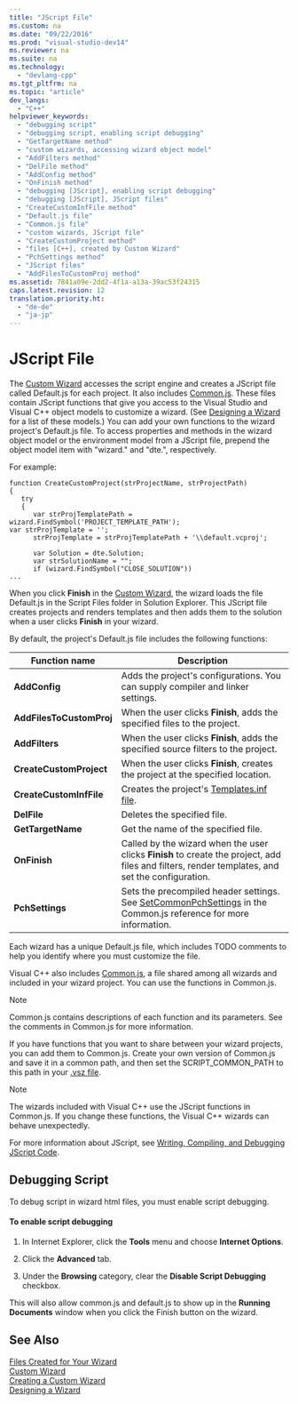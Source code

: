 ```yaml
---
title: "JScript File"
ms.custom: na
ms.date: "09/22/2016"
ms.prod: "visual-studio-dev14"
ms.reviewer: na
ms.suite: na
ms.technology: 
  - "devlang-cpp"
ms.tgt_pltfrm: na
ms.topic: "article"
dev_langs: 
  - "C++"
helpviewer_keywords: 
  - "debugging script"
  - "debugging script, enabling script debugging"
  - "GetTargetName method"
  - "custom wizards, accessing wizard object model"
  - "AddFilters method"
  - "DelFile method"
  - "AddConfig method"
  - "OnFinish method"
  - "debugging [JScript], enabling script debugging"
  - "debugging [JScript], JScript files"
  - "CreateCustomInfFile method"
  - "Default.js file"
  - "Common.js file"
  - "custom wizards, JScript file"
  - "CreateCustomProject method"
  - "files [C++], created by Custom Wizard"
  - "PchSettings method"
  - "JScript files"
  - "AddFilesToCustomProj method"
ms.assetid: 7841a09e-2dd2-4f1a-a13a-39ac53f24315
caps.latest.revision: 12
translation.priority.ht: 
  - "de-de"
  - "ja-jp"
---
```

# JScript File
The [Custom Wizard](../VS_csharp/custom-wizard.md) accesses the script engine and creates a JScript file called Default.js for each project. It also includes [Common.js](../VS_csharp/customizing-c---wizards-with-common-jscript-functions.md). These files contain JScript functions that give you access to the Visual Studio and Visual C++ object models to customize a wizard. (See [Designing a Wizard](../VS_csharp/designing-a-wizard.md) for a list of these models.) You can add your own functions to the wizard project's Default.js file. To access properties and methods in the wizard object model or the environment model from a JScript file, prepend the object model item with "wizard." and "dte.", respectively.  
  
 For example:  
  
```  
function CreateCustomProject(strProjectName, strProjectPath)  
{  
   try  
   {  
      var strProjTemplatePath = wizard.FindSymbol('PROJECT_TEMPLATE_PATH');  
var strProjTemplate = '';  
      strProjTemplate = strProjTemplatePath + '\\default.vcproj';  
  
      var Solution = dte.Solution;  
      var strSolutionName = "";  
      if (wizard.FindSymbol("CLOSE_SOLUTION"))  
...  
```  
  
 When you click **Finish** in the [Custom Wizard](../VS_csharp/custom-wizard.md), the wizard loads the file Default.js in the Script Files folder in Solution Explorer. This JScript file creates projects and renders templates and then adds them to the solution when a user clicks **Finish** in your wizard.  
  
 By default, the project's Default.js file includes the following functions:  
  
|Function name|Description|  
|-------------------|-----------------|  
|**AddConfig**|Adds the project's configurations. You can supply compiler and linker settings.|  
|**AddFilesToCustomProj**|When the user clicks **Finish**, adds the specified files to the project.|  
|**AddFilters**|When the user clicks **Finish**, adds the specified source filters to the project.|  
|**CreateCustomProject**|When the user clicks **Finish**, creates the project at the specified location.|  
|**CreateCustomInfFile**|Creates the project's [Templates.inf file](../VS_csharp/templates.inf-file.md).|  
|**DelFile**|Deletes the specified file.|  
|**GetTargetName**|Get the name of the specified file.|  
|**OnFinish**|Called by the wizard when the user clicks **Finish** to create the project, add files and filters, render templates, and set the configuration.|  
|**PchSettings**|Sets the precompiled header settings. See [SetCommonPchSettings](../VS_csharp/setcommonpchsettings.md) in the Common.js reference for more information.|  
  
 Each wizard has a unique Default.js file, which includes TODO comments to help you identify where you must customize the file.  
  
 Visual C++ also includes [Common.js](../VS_csharp/customizing-c---wizards-with-common-jscript-functions.md), a file shared among all wizards and included in your wizard project. You can use the functions in Common.js.  
  
> [!NOTE]
>  Common.js contains descriptions of each function and its parameters. See the comments in Common.js for more information.  
  
 If you have functions that you want to share between your wizard projects, you can add them to Common.js. Create your own version of Common.js and save it in a common path, and then set the SCRIPT_COMMON_PATH to this path in your [.vsz file](../VS_csharp/.vsz-file--project-control-.md).  
  
> [!NOTE]
>  The wizards included with Visual C++ use the JScript functions in Common.js. If you change these functions, the Visual C++ wizards can behave unexpectedly.  
  
 For more information about JScript, see [Writing, Compiling, and Debugging JScript Code](assetId:///13e57e7d-4867-4555-b9e4-fc24aa75e628).  
  
## Debugging Script  
 To debug script in wizard html files, you must enable script debugging.  
  
#### To enable script debugging  
  
1.  In Internet Explorer, click the **Tools** menu and choose **Internet Options**.  
  
2.  Click the **Advanced** tab.  
  
3.  Under the **Browsing** category, clear the **Disable Script Debugging** checkbox.  
  
 This will also allow common.js and default.js to show up in the **Running Documents** window when you click the Finish button on the wizard.  
  
## See Also  
 [Files Created for Your Wizard](../VS_csharp/files-created-for-your-wizard.md)   
 [Custom Wizard](../VS_csharp/custom-wizard.md)   
 [Creating a Custom Wizard](../VS_csharp/creating-a-custom-wizard.md)   
 [Designing a Wizard](../VS_csharp/designing-a-wizard.md)